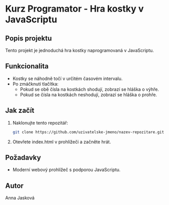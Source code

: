 # Kurz Programator - Hra kostky v JavaScriptu

## Popis projektu
Tento projekt je jednoduchá hra kostky naprogramovaná v JavaScriptu.

## Funkcionalita
- Kostky se náhodně točí v určitém časovém intervalu.
- Po zmáčknutí tlačítka:
  - Pokud se obě čísla na kostkách shodují, zobrazí se hláška o výhře.
  - Pokud se čísla na kostkách neshodují, zobrazí se hláška o prohře.

## Jak začít
1. Naklonujte tento repozitář:
   ```bash
   git clone https://github.com/uzivatelske-jmeno/nazev-repozitare.git
   ```
2. Otevřete index.html v prohlížeči a začněte hrát.

## Požadavky
- Moderní webový prohlížeč s podporou JavaScriptu.

## Autor
Anna Jasková
